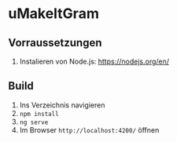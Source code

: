 # uMakeItGram

## Vorraussetzungen

1. Instalieren von Node.js: https://nodejs.org/en/

## Build

1. Ins Verzeichnis navigieren
2. `npm install`
3. `ng serve`
4. Im Browser `http://localhost:4200/` öffnen
